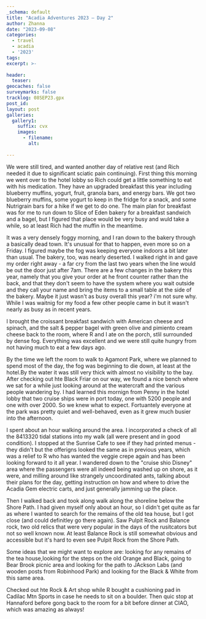 ```yaml
---
_schema: default
title: "Acadia Adventures 2023 – Day 2"
author: Zhanna
date: "2023-09-08"
categories: 
  - travel
  - acadia
  - '2023'
tags:
excerpt: >-
  
header:
  teaser:
geocaches: false
surveymarks: false
tracklog: 08SEP23.gpx
post_id: 
layout: post
galleries:
  gallery1:
    suffix: cvx
    images:
      - filename: 
        alt:
    
---
```


We were still tired, and wanted another day of relative rest (and Rich needed it due to significant sciatic pain continuing). First thing this morning we went over to the hotel lobby so Rich could get a little something to eat with his medication. They have an upgraded breakfast this year including blueberry muffins, yogurt, fruit, granola bars, and energy bars. We got two blueberry muffins, some yogurt to keep in the fridge for a snack, and some Nutrigrain bars for a hike if we get to do one. The main plan for breakfast was for me to run down to Slice of Eden bakery for a breakfast sandwich and a bagel, but I figured that place would be very busy and wuld take a while, so at least Rich had the muffin in the meantime.

It was a very densely foggy morning, and I ran down to the bakery through a basically dead town. It's unusual for that to happen, even more so on a Friday. I figured maybe the fog was keeping everyone indoors a bit later than usual. The bakery, too, was nearly deserted. I walked right in and gave my order right away - a far cry from the last two years when the line would be out the door just after 7am. There are a few changes in the bakery this year, namely that you give your order at he front counter rather than the back, and that they don't seem to have the system where you wait outside and they call your name and bring the items to a small table at the side of the bakery. Maybe it just wasn't as busy overall this year? i'm not sure why. While I was waitnig for my food a few other people came in but it wasn't nearly as busy as in recent years.

I brought the croissant breakfast sandwich with American cheese and spinach, and the salt & pepper bagel with green olive and pimiento cream cheese back to the room, where R and I ate on the porch, stlil surrounded by dense fog. Everything was excellent and we were still quite hungry from not having much to eat a few days ago.

By the time we left the room to walk to Agamont Park, where we planned to spend most of the day, the fog was beginning to die down, at least at the hotel.By the water it was still very thick with almost no visibility to the bay. After checking out hte Black Friar on our way, we found a nice bench where we sat for a while just looking around at the watercraft and the various people wandering by. I had learned this mornign from Penny in the hotel lobby that two cruise ships were in port today, one with 5200 people and one with over 2000. So we knew what to expect. Fortuantely everyone at the park was pretty quiet and well-behaved, even as it grew much busier into the afternoon.

I spent about an hour walking around the area. I incorporated a check of all the 8413320 tidal stations into my walk (all were present and in good condition). I stopped at the Sunrise Cafe to see if they had printed menus - they didn't but the offerigns looked the same as in previous years, which was a relief to R who has wanted the veggie crepe again and has been looking forward to it all year. I wandered down to the "cruise shio Disney" area where the passengers were all indeed being washed up on shore, as it were, and milling around like strangely uncoordinated ants, talking about their plans for the day, getting instruction on how and where to drive the Acadia Gem electric carts, and just generally jamming up the place.

Then I walked back and took along walk along the shoreline below the Shore Path. I had given myself only about an hour, so I didn't get quite as far as where I wanted to search for the remains of the old tea house, but I got close (and could definitley go there again). Saw Pulpit Rock and Balance rock, two old relics that were very popular in the days of the rusitcators but not so well known now. At least Balance Rock is still somewhat obvious and accessible but it's hard to even see Pulpit Rock from the Shore Path.

Some ideas that we might want to explore are: looking for any remains of the tea house,looking for the steps on the old Orange and Black, going to Bear Brook picnic area and looking for the path to JAckson Labs (and wooden posts from Robinhood Park) and looking for the Black & White from this same area.

Checked out hte Rock & Art shop while R bought a cushioning pad in Cadilac Mtn Sports in case he needs to sit on a boulder. Then quic stop at Hannaford before gong back to the room for a bit before dinner at CIAO, which was amazing as always!
